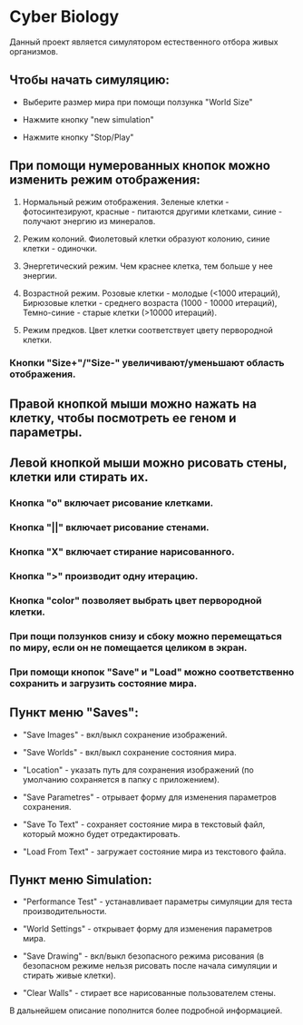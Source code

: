 # Cyber Biology

Данный проект является симулятором естественного отбора живых организмов.

## Чтобы начать симуляцию:

* Выберите размер мира при помощи ползунка "World Size"

* Нажмите кнопку "new simulation"

* Нажмите кнопку "Stop/Play"


## При помощи нумерованных кнопок можно изменить режим отображения:

1. Нормальный режим отображения. Зеленые клетки - фотосинтезируют, красные - питаются другими клетками, синие - получают энергию из минералов.

2. Режим колоний. Фиолетовый клетки образуют колонию, синие клетки - одиночки.

3. Энергетический режим. Чем краснее клетка, тем больше у нее энергии.

4. Возрастной режим. Розовые клетки - молодые (<1000 итераций), Бирюзовые клетки - среднего возраста (1000 - 10000 итераций), Темно-синие - старые клетки (>10000 итераций).

5. Режим предков. Цвет клетки соответствует цвету первородной клетки.

### Кнопки "Size+"/"Size-" увеличивают/уменьшают область отображения.


## Правой кнопкой мыши можно нажать на клетку, чтобы посмотреть ее геном и параметры.

## Левой кнопкой мыши можно рисовать стены, клетки или стирать их.

### Кнопка "o" включает рисование клетками.

### Кнопка "||" включает рисование стенами.

### Кнопка "Х" включает стирание нарисованного.

### Кнопка ">" производит одну итерацию.

### Кнопка "color" позволяет выбрать цвет первородной клетки.

### При пощи ползунков снизу и сбоку можно перемещаться по миру, если он не помещается целиком в экран.

### При помощи кнопок "Save" и "Load" можно соответственно сохранить и загрузить состояние мира.

## Пункт меню "Saves":

* "Save Images" - вкл/выкл сохранение изображений.

* "Save Worlds" - вкл/выкл сохранение состояния мира.

* "Location" - указать путь для сохранения изображений (по умолчанию сохраняется в папку с приложением).

* "Save Parametres" - отрывает форму для изменения параметров сохранения.

* "Save To Text" - сохраняет состояние мира в текстовый файл, который можно будет отредактировать.

* "Load From Text" - загружает состояние мира из текстового файла.


## Пункт меню Simulation:

* "Performance Test" - устанавливает параметры симуляции для теста производительности.

* "World Settings" - открывает форму для изменения параметров мира.

* "Save Drawing" - вкл/выкл безопасного режима рисования (в безопасном режиме нельзя рисовать после начала симуляции и стирать живые клетки).

* "Clear Walls" - стирает все нарисованные пользователем стены.

В дальнейшем описание пополнится более подробной информацией.
